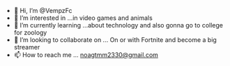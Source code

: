 - 👋 Hi, I’m @VempzFc
- 👀 I’m interested in ...in video games and animals 
- 🌱 I’m currently learning ...about technology and also gonna go to college for zoology
- 💞️ I’m looking to collaborate on ... On or with Fortnite and become a big streamer
- 📫 How to reach me ... noagtmm2330@gmail.com

<!---
VempzFc/VempzFc is a ✨ special ✨ repository because its `README.md` (this file) appears on your GitHub profile.
You can click the Preview link to take a look at your changes.
--->
